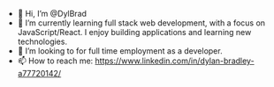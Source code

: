 - 👋 Hi, I’m @DylBrad
- 🌱 I’m currently learning full stack web development, with a focus on JavaScript/React. I enjoy building applications and learning new technologies. 
- 💞️ I’m looking to for full time employment as a developer. 
- 📫 How to reach me: https://www.linkedin.com/in/dylan-bradley-a77720142/ 
